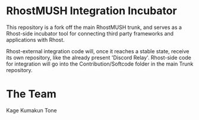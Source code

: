 RhostMUSH Integration Incubator
=====
This repository is a fork off the main RhostMUSH trunk, and serves as a Rhost-side incubator tool for connecting third party frameworks and applications with Rhost.

Rhost-external integration code will, once it reaches a stable state, receive its own repository, like the already present 'Discord Relay'. Rhost-side code for integration will go into the Contribution/Softcode folder in the main Trunk repository.

The Team
=====
Kage
Kumakun
Tone
